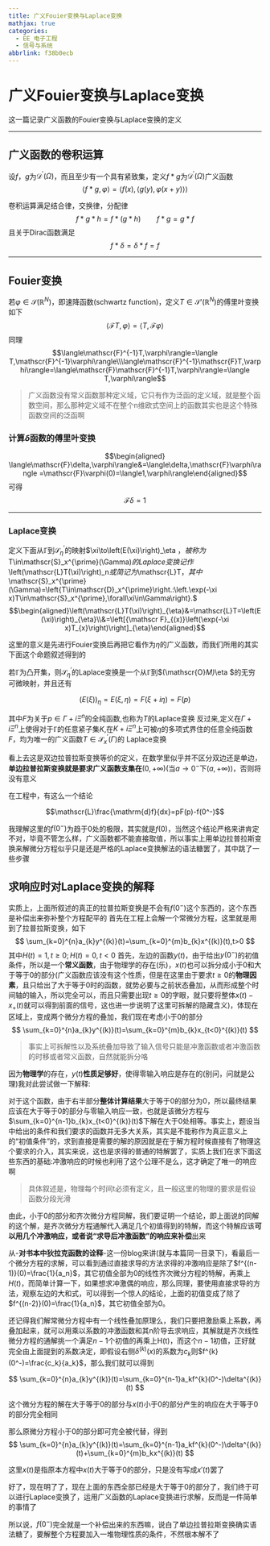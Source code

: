 ```yaml
---
title: 广义Fouier变换与Laplace变换
mathjax: true
categories:
  - EE_电子工程
  - 信号与系统
abbrlink: f38b0ecb
---
```



# 广义Fouier变换与Laplace变换
这一篇记录广义函数的Fouier变换与Laplace变换的定义

<!--more-->

---

## 广义函数的卷积运算
设$f$，$g$为$\mathcal{D}^{\prime}(\Omega)$，而且至少有一个具有紧致集，定义$f*g$为$\mathcal{D}^{\prime}(\Omega)$广义函数
$$
\langle f*g,\varphi\rangle=\langle f(x),\langle g(y),\varphi(x+y)\rangle\rangle
$$

卷积运算满足结合律，交换律，分配律
$$f*g*h=f*(g*h)\qquad f*g=g*f$$
且关于Dirac函数满足
$$f*\delta=\delta*f=f$$

---

## Fouier变换
若$\varphi\in\mathscr{S}(\mathbb{R}^N)$，即速降函数(schwartz function)，定义$T\in\mathscr{S}'(\mathbb{R}^N)$的傅里叶变换如下
$$\langle\mathscr{F}T,\varphi\rangle=\langle T,\mathscr{F}\varphi\rangle $$
同理
$$\langle\mathscr{F}^{-1}T,\varphi\rangle=\langle T,\mathscr{F}^{-1}\varphi\rangle\\\langle\mathscr{F}^{-1}\mathscr{F}T,\varphi\rangle=\langle\mathscr{F}\mathscr{F}^{-1}T,\varphi\rangle=\langle T,\varphi\rangle$$

> 广义函数没有常义函数那种定义域，它只有作为泛函的定义域，就是整个函数空间，那么那种定义域不在整个n维欧式空间上的函数其实也是这个特殊函数空间的泛函啊
### 计算$\delta$函数的傅里叶变换
$$\begin{aligned}
\langle\mathscr{F}\delta,\varphi\rangle&=\langle\delta,\mathscr{F}\varphi\rangle =\mathscr{F}\varphi(0)=\langle1,\varphi\rangle\end{aligned}$$
可得
$$\mathscr{F}\delta=1$$

---

### Laplace变换
定义下面从$\mathbb{\Gamma}$到$\mathscr{S}_{\eta}^{\prime}$的映射$\xi\to\left(E(\xi)\right)_\eta $，被称为$T\in\mathscr{S}_x^{\prime}(\Gamma)$的Laplace变换记作$\left(\mathscr{L}T(\xi)\right)_n$或简记为$\mathscr{L}T$，其中$\mathscr{S}_x^{\prime}(\Gamma)=\left\{T\in\mathscr{D}_x^{\prime}\right.:\left.\exp(-\xi x)T\in\mathscr{S}_x^{\prime},\forall\xi\in\Gamma\right\}.$
$$\begin{aligned}\left(\mathscr{L}T(\xi)\right)_{\eta}&=\mathscr{L}T=\left(E(\xi)\right)_{\eta}\\&=\left[{\mathscr F}_{(x)}\left(\exp(-\xi x)T_{x}\right)\right]_{\eta}\end{aligned}$$

这里的意义是先进行Fouier变换后再把它看作为$\eta$的广义函数，而我们所用的其实下面这个命题叙述得到的

若$\mathbb{\Gamma}$为凸开集，则$\mathscr{S}_{\eta}^{\prime}$的Laplace变换是一个从$\mathbb{\Gamma}$到$(\mathscr{O}_M)_\eta $的无穷可微映射，并且还有

$$
\left(E(\xi)\right)_\eta=E(\xi,\eta)=F(\xi+i\eta)=F(p)
$$

其中$F$为关于$p\in\Gamma+i\Xi^n$的全纯函数,也称为$T$的Laplace变换
反过来,定义在$\Gamma+i\Xi^n$上使得对于$\mathbb{\Gamma}$的任意紧子集$K$,在$K+i\Xi^n$上可被$\eta$的多项式界住的任意全纯函数$F$，均为唯一的广义函数$T\in\mathscr{S}_x^{\prime}(\Gamma)$的 Laplace变换



看上去这是双边拉普拉斯变换等价的定义，在数学里似乎并不区分双边还是单边，**单边拉普拉斯变换就是要求广义函数支集在**$(0,+\infty)$(当$a\to 0^-$下$(a,+\infty)$)，否则将没有意义

在工程中，有这么一个结论

$$\mathscr{L}\frac{\mathrm{d}f}{dx}=pF(p)-f(0^-)$$

我理解这里的$f(0^-)$为趋于0处的极限，其实就是$f(0)$，当然这个结论严格来讲肯定不对，毕竟不管怎么样，广义函数都不能直接取值，所以事实上用单边拉普拉斯变换来解微分方程似乎只是还是严格的Laplace变换解法的语法糖罢了，其中跳了一些步骤

## 求响应时对Laplace变换的解释
实质上，上面所叙述的真正的拉普拉斯变换是不会有$f(0^-)$这个东西的，这个东西是补偿出来弥补整个方程配平的
首先在工程上会解一个常微分方程，这里就是用到了拉普拉斯变换，如下
$$
\sum_{k=0}^{n}a_{k}y^{(k)}(t)=\sum_{k=0}^{m}b_{k}x^{(k)}(t),t>0
$$
其中$H(t)=1,t\ge0;H(t)=0,t<0$
首先，左边的函数$y(t)$，由于给出$y(0^-)$的初值条件，所以是一个**常义函数**，由于物理学的存在(乐)，$x(t)$也可以拆分成小于0和大于等于0的部分(广义函数应该没有这个性质，但是在这里由于要求$t\ge0$的**物理因素**，且只给出了大于等于0时的函数，就势必要与之前状态叠加，从而形成整个时间轴的输入，所以完全可以，而且只需要出现$t\ge0$的字眼，就只要将整体$x(t)-x_+(t)$就可以得到前面的信号，这也进一步说明了这里可拆解的隐藏含义)，体现在区域上，变成两个微分方程的叠加，我们现在考虑小于0的部分
$$
\sum_{k=0}^{n}a_{k}y^{(k)}(t)=\sum_{k=0}^{m}b_{k}x_{t<0}^{(k)}(t)
$$

> 事实上可拆解性以及系统叠加导致了输入信号只能是冲激函数或者冲激函数的时移或者常义函数，自然就能拆分咯

因为**物理学**的存在，$y(t)$**性质足够好**，使得零输入响应是存在的(别问，问就是公理)我对此尝试做一下解释:

对于这个函数，由于右半部分**整体计算结果**大于等于0的部分为0，所以最终结果应该在大于等于0的部分与零输入响应一致，也就是该微分方程与$\sum_{k=0}^{n-1}b_{k}x_{t<0}^{(k)}(t)$下解在大于0处相等。事实上，题设当中给出的条件和我们要求的函数并无多大关系，其实是不能称作为真正意义上的“初值条件”的，求到直接是需要的解的原因就是在于解方程时候直接有了物理这个要求的介入，其实来说，这也是求得的普通的特解罢了，实质上我们在求下面这些东西的基础:冲激响应的时候也利用了这个公理不是么，这才确定了唯一的响应啊

> 具体叙述是，物理每个时间t必须有定义，且一般这里的物理的要求是假设函数分段光滑

由此，小于0的部分和齐次微分方程同解，我们要证明一个结论，即上面说的同解的这个解，是齐次微分方程通解代入满足几个初值得到的特解，而这个特解应该**可以用几个冲激响应，或者说“求导后冲激函数”的响应来补偿**出来

从-**对书本中狄拉克函数的诠释**-这一份blog来讲(就与本篇同一目录下)，看最后一个微分方程的求解，可以看到通过直接求导的方法求得的冲激响应是除了$f^{(n-1)}(0)=\frac{1}{a_n}$，其它初值全部为0的线性齐次微分方程的特解，再乘上$H(t)$，而简单计算一下，如果想求冲激偶的响应，那么同理，要使用直接求导的方法，观察左边的大和式，可以得到一个惊人的结论，上面的初值变成了除了$f^{(n-2)}(0)=\frac{1}{a_n}$，其它初值全部为0。

还记得我们解常微分方程中有一个线性叠加原理么，我们只要把激励乘上系数，再叠加起来，就可以用乘以系数的冲激函数和其n阶导去求响应，其解就是齐次线性微分方程的通解挑一个满足$n-1$个初值的再乘上H(t)，而这个$n-1$初值，正好就完全由上面提到的系数决定，即假设右侧$\delta^{(k)}(x)$的系数为$c_k$则$f^{k}(0^-)=\frac{c_k}{a_k}$，那么我们就可以得到

$$
\sum_{k=0}^{n}a_{k}y^{(k)}(t)=\sum_{k=0}^{n-1}a_kf^{k}(0^-)\delta^{(k)}(t)
$$

这个微分方程的解在大于等于0的部分与$x(t)$小于0的部分产生的响应在大于等于0的部分完全相同

那么原微分方程小于0的部分即可完全被代替，得到
$$
\sum_{k=0}^{n}a_{k}y^{(k)}(t)=\sum_{k=0}^{n-1}a_kf^{k}(0^-)\delta^{(k)}(t)+\sum_{k=0}^{m}b_kx^{(k)}(t)
$$

这里$x(t)$是指原本方程中$x(t)$大于等于0的部分，只是没有写成$x'(t)$罢了

好了，现在明了了，现在上面的东西全部已经是大于等于0的部分了，我们终于可以进行Laplace变换了，运用广义函数的Laplace变换进行求解，反而是一件简单的事情了

所以说，$f(0^-)$完全就是一个补偿出来的东西嘛，说白了单边拉普拉斯变换确实语法糖了，要解整个方程要加入一堆物理性质的条件，不然根本解不了